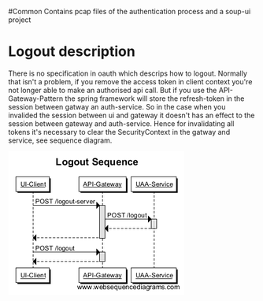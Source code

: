 #Common
Contains pcap files of the authentication process and a soup-ui project
# Logout description
There is no specification in oauth which descrips how to logout. Normally that isn't a problem, if you remove the access token in client context you're not longer able to make an authorised api call. But if you use the API-Gateway-Pattern the spring framework will store the refresh-token in the session between gatway an auth-service. So in the case when you invalided the session between ui and gateway it doesn't has an effect to the session between gateway and auth-service. Hence for invalidating all tokens it's necessary to clear the SecurityContext in the gatway and service, see sequence diagram. 

![alt tag](Logout_Sequence.png)
